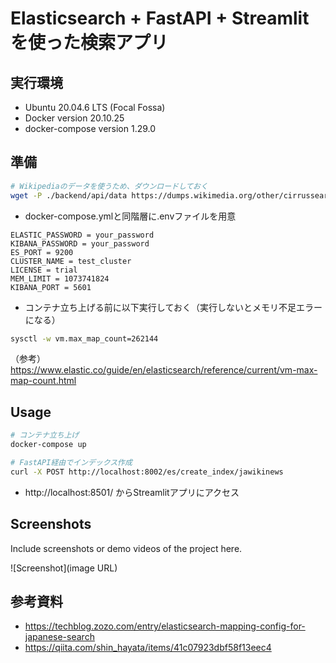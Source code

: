 # Elasticsearch + FastAPI + Streamlit を使った検索アプリ

## 実行環境
- Ubuntu 20.04.6 LTS (Focal Fossa)
- Docker version 20.10.25
- docker-compose version 1.29.0

## 準備

``` bash
# Wikipediaのデータを使うため、ダウンロードしておく
wget -P ./backend/api/data https://dumps.wikimedia.org/other/cirrussearch/20231120/jawikinews-20231120-cirrussearch-general.json.gz
```

- docker-compose.ymlと同階層に.envファイルを用意
``` env
ELASTIC_PASSWORD = your_password
KIBANA_PASSWORD = your_password
ES_PORT = 9200
CLUSTER_NAME = test_cluster
LICENSE = trial
MEM_LIMIT = 1073741824
KIBANA_PORT = 5601
```

- コンテナ立ち上げる前に以下実行しておく（実行しないとメモリ不足エラーになる）
``` bash
sysctl -w vm.max_map_count=262144
```
（参考） https://www.elastic.co/guide/en/elasticsearch/reference/current/vm-max-map-count.html


## Usage
``` bash
# コンテナ立ち上げ
docker-compose up

# FastAPI経由でインデックス作成
curl -X POST http://localhost:8002/es/create_index/jawikinews
```
- http://localhost:8501/ からStreamlitアプリにアクセス


## Screenshots

Include screenshots or demo videos of the project here.

![Screenshot](image URL)



## 参考資料
- https://techblog.zozo.com/entry/elasticsearch-mapping-config-for-japanese-search
- https://qiita.com/shin_hayata/items/41c07923dbf58f13eec4




